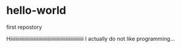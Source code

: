 # hello-world
first repostory

Hiiiiiiiiiiiiiiiiiiiiiiiiiiiiiiiiiiiiiiiiiiiiiiiiiiiiiiiii
I actually do not like programming...
